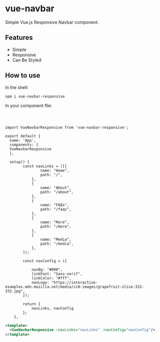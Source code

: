 # vue-navbar

Simple Vue.js Responsive Navbar component.



## Features

- Simple
- Responsive
- Can Be Styled  




## How to use


In the shell:            

```
npm i vue-navbar-responsive
```
In your component file:
```vue



import VueNavbarResponsive from 'vue-navbar-responsive';

export default {
  name: 'App',
  components: {
  VueNavbarResponsive
  },

  setup() {
        const navLinks = ([{
                name: "Home",
                path: "/",
            },
            {
                name: "About",
                path: "/about",
            },
            {
                name: "FAQs",
                path: "/faqs",
            },
            {
                name: "More",
                path: "/more",
            },
            {
                name: "Media",
                path: "/media",
            },
        ]);

        const navConfig = ({
            
            navBg: "#000",
            linkFont: "Sans-serif",
            linkColor: "#fff",
            navLogo: "https://interactive-examples.mdn.mozilla.net/media/cc0-images/grapefruit-slice-332-332.jpg",
        });

        return {
            navLinks, navConfig
        };
    },
```


```xml
<template>
  <VueNavbarResponsive :navLinks="navLinks" :navConfig="navConfig"/>
</template>
```



